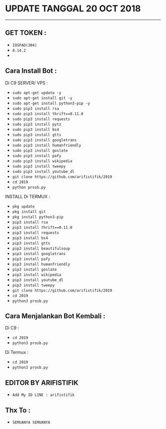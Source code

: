 # UPDATE TANGGAL 20 OCT 2018
------
GET TOKEN :
------
- `IOSPAD(304)`
- `8.14.2`
-
Cara Install Bot :
------
Di C9 SERVER/ VPS :
- `sudo apt-get update -y`
- `sudo apt-get install git -y`
- `sudo apt-get install python3-pip -y`
- `sudo pip3 install rsa`
- `sudo pip3 install thrift==0.11.0`
- `sudo pip3 install requests`
- `sudo pip3 install pytz`
- `sudo pip3 install bs4`
- `sudo pip3 install gtts`
- `sudo pip3 install googletrans`
- `sudo pip3 install humanfriendly`
- `sudo pip3 install goslate`
- `sudo pip3 install pafy`
- `sudo pip3 install wikipedia`
- `sudo pip3 install tweepy`
- `sudo pip3 install youtube_dl`
- `git clone https://github.com/arifistifik/2019`
- `cd 2019`
- `python prosb.py`

INSTALL Di TERMUX :
- `pkg update`
- `pkg install git`
- `pkg install python3-pip`
- `pip3 install rsa`
- `pip3 install thrift==0.11.0`
- `pip3 install requests`
- `pip3 install bs4`
- `pip3 install gtts`
- `pip3 install beautifulsoup`
- `pip3 install googletrans`
- `pip3 install pafy`
- `pip3 install humanfriendly`
- `pip3 install goslate`
- `pip3 install wikipedia`
- `pip3 install youtube_dl`
- `pip3 install tweepy`
- `git clone https://github.com/arifistifik/2019`
- `cd 2019`
- `python3 prosb.py`

Cara Menjalankan Bot Kembali :
------
Di C9 :
- `cd 2019`
- `python3 prosb.py`

Di Termux :
- `cd 2019`
- `python3 prosb.py`


EDITOR BY ARIFISTIFIK
------
- `Add My ID LINE : arifistifik`

Thx To :
------
- `SEMUANYA SEMUANYA`



